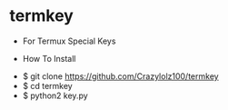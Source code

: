 # termkey
- For Termux Special Keys
* How To Install 
- $ git clone https://github.com/Crazylolz100/termkey
- $ cd termkey
- $ python2 key.py
